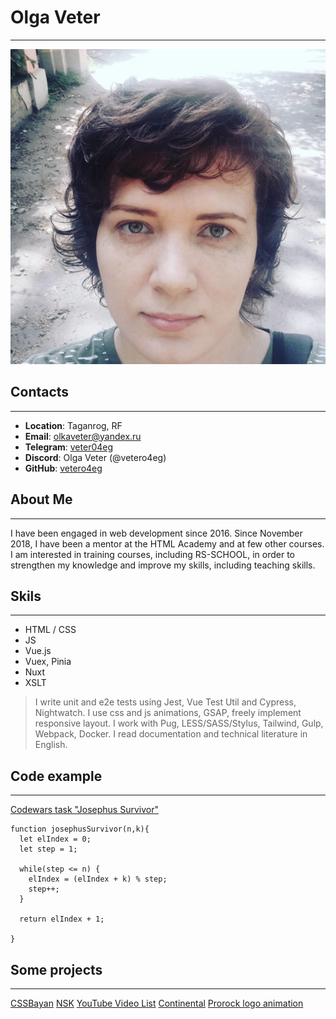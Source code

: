 # Olga Veter
____________
![It's me](photo.jpg)
## Contacts
___________
* __Location__: Taganrog, RF
* __Email__: olkaveter@yandex.ru
* __Telegram__: [veter04eg](https://t.me/veter04eg)
* __Discord__: Olga Veter (@vetero4eg)
* __GitHub__: [vetero4eg](https://github.com/vetero4eg)

## About Me
___________
I have been engaged in web development since 2016. Since November 2018, I have been a mentor at the HTML Academy and at few other courses. I am interested in training courses, including RS-SCHOOL, in order to strengthen my knowledge and improve my skills, including teaching skills.

## Skils
________
* HTML / CSS  
* JS
* Vue.js
* Vuex, Pinia
* Nuxt
* XSLT

> I write unit and e2e tests using Jest, Vue Test Util and Cypress, Nightwatch.
> I use css and js animations, GSAP, freely implement responsive layout.
> I work with Pug, LESS/SASS/Stylus, Tailwind, Gulp, Webpack, Docker.
> I read documentation and technical literature in English.

## Code example
_______________
[Codewars task "Josephus Survivor"](https://www.codewars.com/kata/555624b601231dc7a400017a)
```
function josephusSurvivor(n,k){
  let elIndex = 0;
  let step = 1;
  
  while(step <= n) {
    elIndex = (elIndex + k) % step;
    step++;
  }
  
  return elIndex + 1;
 
}
```
## Some projects
________________
[CSSBayan](https://vetero4eg.github.io/cssBayan/cssBayan/index.html)
[NSK](http://vetero4eg.github.io/Demo/NSK/index.html)
[YouTube Video List](https://test-ytvideolist.firebaseapp.com/?id=Xj3gU3jACe8,E4w_5bY0tBY,bdkVzkIGjp0,yWXCzlTMfd0,uT3SBzmDxGk,N-YuSKeFMxY,D9LrEXF3USs,x8yymm3DtVA,0qChBDD8DLE,x8yymm3DtVA,P3LjmYl4Yd8,3V7EugoweM4,qfGggAGITwg,8lWXXHiQf6M,kL6fN3HNAXo,CX11yw6YL1w,nji5zvkuuFg,jvipPYFebWc,1KFSfoBIgcg,oUBQPIk9Wh8,UimyAzjEyWU,)
[Continental](http://vetero4eg.github.io/Demo/Continental/index.html)
[Prorock logo animation](https://codepen.io/vetero4eg/pen/yvPGZx)
